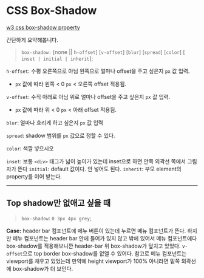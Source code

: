 # CSS Box-Shadow

[w3 css box-shadow property](https://www.w3schools.com/cssref/css3_pr_box-shadow.asp)

간단하게 요약해봅니다.

> `box-shadow:` [none || `h-offset`] [`v-offset`] [`blur`] [`spread`] [`color`] [ `inset | initial | inherit`];


`h-offset`: 수평 오른쪽으로 아님 왼쪽으로 얼마나 offset을 주고 싶은지 `px` 값 입력. 
- `px` 값에 따라 왼쪽 < 0 `px` < 오른쪽 offset 적용됨. 


`v-offset`: 수직 아래로 아님 위로 얼마나 offset을 주고 싶은지 `px` 값 입력.
- `px` 값에 따라 위 < 0 `px` < 아래 offset 적용됨. 


`blur`: 얼마나 흐리게 하고 싶은지 `px` 값 입력


`spread`: shadow 범위를 `px` 값으로 정할 수 있다. 


`color`: 색깔 넣으시오


`inset`: 보통 `<div>` 태그가 넓이 높이가 있는데 inset으로 하면 안쪽 외곽선 쪽에서 그림자가 뜬다
`initial`: default 값이다. 안 넣어도 된다. 
`inherit`: 부모 element의 property를 이어 받는다. 

---

## Top shadow만 없애고 싶을 때
> `box-shadow`: `0 3px 4px grey`;

**Case:** 
header bar 컴포넌트에 메뉴 버튼이 있는데 누르면 메뉴 컴포넌트가 뜬다. 
하지만 메뉴 컴포넌트는 header bar 안에 들어가 있지 않고 밖에 있어서 메뉴 컴포넌트에다 box-shadow를 적용해보니깐 header-bar 위 box-shadow가 덮치고 있었다. `v-offset`으로 top border box-shadow를 없앨 수 있어다. 
참고로 메뉴 컴포넌트는 viewport를 채우고 있었는데 만약에 height viewport가 100% 아니라면 밑쪽 외곽선에 box-shadow가 더 보인다.  

